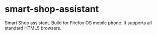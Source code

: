 smart-shop-assistant
====================

Smart Shop assistant. Build for Firefox OS mobile phone. It supports all standard HTML5 browsers.
